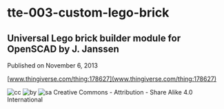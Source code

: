 # tte-003-custom-lego-brick
## Universal Lego brick builder module for OpenSCAD by J. Janssen

Published on November 6, 2013

[www.thingiverse.com/thing:178627](www.thingiverse.com/thing:178627)

![cc](http://creativecommons.org/wp-content/themes/creativecommons.org/images/chooser_cc.png) ![by](http://creativecommons.org/wp-content/themes/creativecommons.org/images/chooser_by.png) ![sa](http://creativecommons.org/wp-content/themes/creativecommons.org/images/chooser_sa.png)
Creative Commons - Attribution - Share Alike 4.0 International